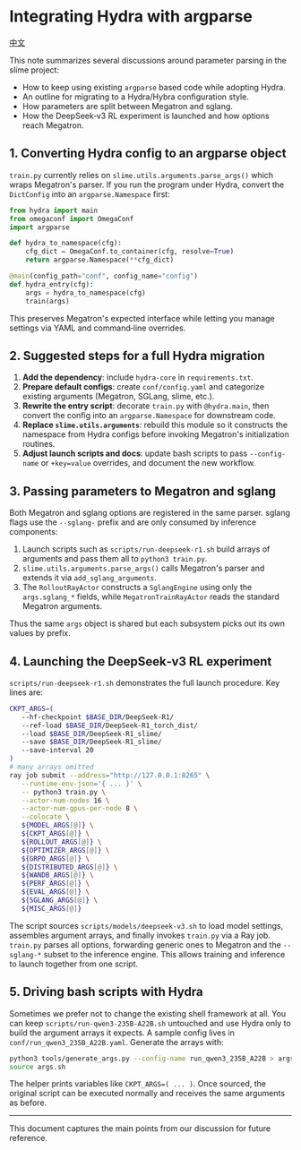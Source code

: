 # Integrating Hydra with argparse

[中文](../zh/hydra_argparse.md)

This note summarizes several discussions around parameter parsing in the slime project:

- How to keep using existing `argparse` based code while adopting Hydra.
- An outline for migrating to a Hydra/Hybra configuration style.
- How parameters are split between Megatron and sglang.
- How the DeepSeek‑v3 RL experiment is launched and how options reach Megatron.

## 1. Converting Hydra config to an argparse object

`train.py` currently relies on `slime.utils.arguments.parse_args()` which wraps Megatron's parser. If you run the program under Hydra, convert the `DictConfig` into an `argparse.Namespace` first:

```python
from hydra import main
from omegaconf import OmegaConf
import argparse

def hydra_to_namespace(cfg):
    cfg_dict = OmegaConf.to_container(cfg, resolve=True)
    return argparse.Namespace(**cfg_dict)

@main(config_path="conf", config_name="config")
def hydra_entry(cfg):
    args = hydra_to_namespace(cfg)
    train(args)
```

This preserves Megatron's expected interface while letting you manage settings via YAML and command‑line overrides.

## 2. Suggested steps for a full Hydra migration

1. **Add the dependency**: include `hydra-core` in `requirements.txt`.
2. **Prepare default configs**: create `conf/config.yaml` and categorize existing arguments (Megatron, SGLang, slime, etc.).
3. **Rewrite the entry script**: decorate `train.py` with `@hydra.main`, then convert the config into an `argparse.Namespace` for downstream code.
4. **Replace `slime.utils.arguments`**: rebuild this module so it constructs the namespace from Hydra configs before invoking Megatron's initialization routines.
5. **Adjust launch scripts and docs**: update bash scripts to pass `--config-name` or `+key=value` overrides, and document the new workflow.

## 3. Passing parameters to Megatron and sglang

Both Megatron and sglang options are registered in the same parser. sglang flags use the `--sglang-` prefix and are only consumed by inference components:

1. Launch scripts such as `scripts/run-deepseek-r1.sh` build arrays of arguments and pass them all to `python3 train.py`.
2. `slime.utils.arguments.parse_args()` calls Megatron's parser and extends it via `add_sglang_arguments`.
3. The `RolloutRayActor` constructs a `SglangEngine` using only the `args.sglang_*` fields, while `MegatronTrainRayActor` reads the standard Megatron arguments.

Thus the same `args` object is shared but each subsystem picks out its own values by prefix.

## 4. Launching the DeepSeek‑v3 RL experiment

`scripts/run-deepseek-r1.sh` demonstrates the full launch procedure. Key lines are:

```bash
CKPT_ARGS=(
   --hf-checkpoint $BASE_DIR/DeepSeek-R1/
   --ref-load $BASE_DIR/DeepSeek-R1_torch_dist/
   --load $BASE_DIR/DeepSeek-R1_slime/
   --save $BASE_DIR/DeepSeek-R1_slime/
   --save-interval 20
)
# many arrays omitted
ray job submit --address="http://127.0.0.1:8265" \
   --runtime-env-json='{ ... }' \
   -- python3 train.py \
   --actor-num-nodes 16 \
   --actor-num-gpus-per-node 8 \
   --colocate \
   ${MODEL_ARGS[@]} \
   ${CKPT_ARGS[@]} \
   ${ROLLOUT_ARGS[@]} \
   ${OPTIMIZER_ARGS[@]} \
   ${GRPO_ARGS[@]} \
   ${DISTRIBUTED_ARGS[@]} \
   ${WANDB_ARGS[@]} \
   ${PERF_ARGS[@]} \
   ${EVAL_ARGS[@]} \
   ${SGLANG_ARGS[@]} \
   ${MISC_ARGS[@]}
```

The script sources `scripts/models/deepseek-v3.sh` to load model settings, assembles argument arrays, and finally invokes `train.py` via a Ray job. `train.py` parses all options, forwarding generic ones to Megatron and the `--sglang-*` subset to the inference engine. This allows training and inference to launch together from one script.
## 5. Driving bash scripts with Hydra

Sometimes we prefer not to change the existing shell framework at all. You can keep `scripts/run-qwen3-235B-A22B.sh` untouched and use Hydra only to build the argument arrays it expects. A sample config lives in `conf/run_qwen3_235B_A22B.yaml`. Generate the arrays with:

```bash
python3 tools/generate_args.py --config-name run_qwen3_235B_A22B > args.sh
source args.sh
```

The helper prints variables like `CKPT_ARGS=( ... )`. Once sourced, the original script can be executed normally and receives the same arguments as before.


---

This document captures the main points from our discussion for future reference.
